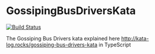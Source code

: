 # GossipingBusDriversKata
[![Build Status](https://travis-ci.org/Archel/GossipingBusDriverKataTypeScript.svg?branch=master)](https://travis-ci.org/Archel/GossipingBusDriverKataTypeScript)

The Gossiping Bus Drivers kata explained here http://kata-log.rocks/gossiping-bus-drivers-kata in TypeScript
